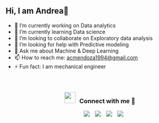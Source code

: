 ## Hi, I am Andrea👋



- 🔭 I’m currently working on Data analytics
- 🌱 I’m currently learning Data science
- 👯 I’m looking to collaborate on Exploratory data analysis
- 🤔 I’m looking for help with Predictive modeling
- 💬 Ask me about Machine & Deep Learning
- 📫 How to reach me: acmendoza1994@gmail.com
- ⚡ Fun fact: I am mechanical engineer

<br/>
<h3 align="center" > <img src="https://media.giphy.com/media/iY8CRBdQXODJSCERIr/giphy.gif" width="30" height="30" style="margin-right: 10px;">Connect with me 🤝 </h3>

<p align="center">

 <div align="center"  class="icons-social" style="margin-left: 10px;">
        <a style="margin-left: 10px;"  target="_blank" href="https://www.linkedin.com/in/andrea-mendoza-zabaleta">
			<img src="https://img.icons8.com/doodle/40/000000/linkedin--v2.png"></a>
        <a style="margin-left: 10px;" target="_blank" href="https://www.instagram.com/acmendoza94?igsh=MnBjbTlzMWp6c2Jr&utm_source=qr">
			<img src="https://img.icons8.com/doodle/40/000000/instagram-new--v2.png"></a>
		<a style="margin-left: 10px;" target="_blank" href="https://x.com/acmendoza_94?s=11">
			<img src="https://img.icons8.com/doodle/1x/twitter-squared--v2.png" ></a>
		<a style="margin-left: 10px;" target="_blank" href="https://www.youtube.com/@andreamendoza6230">
				<img src="https://img.icons8.com/doodle/1x/youtube--v2.png" ></a>
      </div>

</p>
